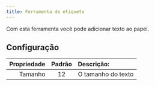 ```yaml
---
title: Ferramenta de etiqueta
---
```


Com esta ferramenta você pode adicionar texto ao papel.

## Configuração

| Propriedade | Padrão | Descrição: |
| ----------: | :----: | :------------------------- |
|     Tamanho |   12   | O tamanho do texto         |
